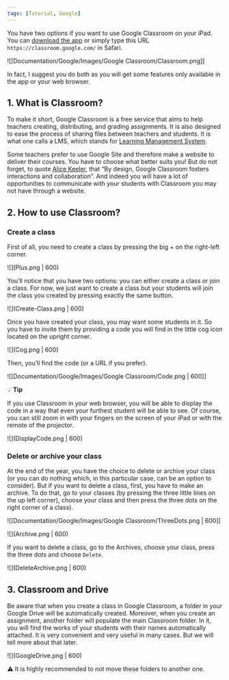 ```yaml
---
tags: [Tutorial, Google]
---
```


You have two options if you want to use Google Classroom on your iPad. You can [download the app](https://apps.apple.com/gb/app/google-classroom/id924620788) or simply type this URL `https://classroom.google.com/` in Safari.

![[Documentation/Google/Images/Google Classroom/Classroom.png]]

In fact, I suggest you do both as you will get some features only available in the app or your web browser.

## 1. What is Classroom?

To make it short, Google Classroom is a free service that aims to help teachers creating, distributing, and grading assignments. It is also designed to ease the process of sharing files between teachers and students. It is what one calls a LMS, which stands for [Learning Management System](https://en.wikipedia.org/wiki/Learning_management_system).

Some teachers prefer to use Google Site and therefore make a website to deliver their courses. You have to choose what better suits you! But do not forget, to quote [Alice Keeler](https://alicekeeler.com/google-classroom/), that “By design, Google Classroom fosters interactions and collaboration”. And indeed you will have a lot of opportunities to communicate with your students with Classroom you may not have through a website.

## 2. How to use Classroom?

### Create a class

First of all, you need to create a class by pressing the big + on the right-left corner.

![](Plus.png | 600)

You’ll notice that you have two options: you can either create a class or join a class. For now, we just want to create a class but your students will join the class you created by pressing exactly the same button.

![](Create-Class.png | 600)

Once you have created your class, you may want some students in it. So you have to invite them by providing a code you will find in the little cog icon located on the upright corner.

![](Cog.png | 600)

Then, you’ll find the code (or a URL if you prefer).

![[Documentation/Google/Images/Google Classroom/Code.png | 600]]

💡 **Tip**

If you use Classroom in your web browser, you will be able to display the code in a way that even your furthest student will be able to see. Of course, you can still zoom in with your fingers on the screen of your iPad or with the remote of the projector.

![](DisplayCode.png | 600)

### Delete or archive your class

At the end of the year, you have the choice to delete or archive your class (or you can do nothing which, in this particular case, can be an option to consider). But if you want to delete a class, first, you have to make an archive. To do that, go to your classes (by pressing the three little lines on the up left corner), choose your class and then press the three dots on the right corner of a class).

![[Documentation/Google/Images/Google Classroom/ThreeDots.png | 600]]

![](Archive.png | 600)

If you want to delete a class, go to the Archives, choose your class, press the three dots and choose `Delete`.

![](DeleteArchive.png | 600)

## 3. Classroom and Drive

Be aware that when you create a class in Google Classroom, a folder in your Google Drive will be automatically created. Moreover, when you create an assignment, another folder will populate the main Classroom folder. In it, you will find the works of your students with their names automatically attached. It is very convenient and very useful in many cases. But we will tell more about that later.

![](GoogleDrive.png | 600)

⚠️ It is highly recommended to not move these folders to another one.